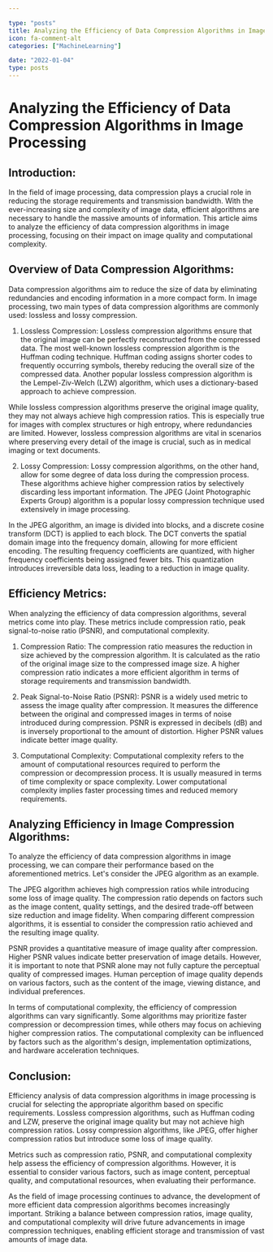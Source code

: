 ```yaml
---

type: "posts"
title: Analyzing the Efficiency of Data Compression Algorithms in Image Processing.
icon: fa-comment-alt
categories: ["MachineLearning"]

date: "2022-01-04"
type: posts
---
```





# Analyzing the Efficiency of Data Compression Algorithms in Image Processing

## Introduction:
In the field of image processing, data compression plays a crucial role in reducing the storage requirements and transmission bandwidth. With the ever-increasing size and complexity of image data, efficient algorithms are necessary to handle the massive amounts of information. This article aims to analyze the efficiency of data compression algorithms in image processing, focusing on their impact on image quality and computational complexity.

## Overview of Data Compression Algorithms:
Data compression algorithms aim to reduce the size of data by eliminating redundancies and encoding information in a more compact form. In image processing, two main types of data compression algorithms are commonly used: lossless and lossy compression.

1. Lossless Compression:
Lossless compression algorithms ensure that the original image can be perfectly reconstructed from the compressed data. The most well-known lossless compression algorithm is the Huffman coding technique. Huffman coding assigns shorter codes to frequently occurring symbols, thereby reducing the overall size of the compressed data. Another popular lossless compression algorithm is the Lempel-Ziv-Welch (LZW) algorithm, which uses a dictionary-based approach to achieve compression.

While lossless compression algorithms preserve the original image quality, they may not always achieve high compression ratios. This is especially true for images with complex structures or high entropy, where redundancies are limited. However, lossless compression algorithms are vital in scenarios where preserving every detail of the image is crucial, such as in medical imaging or text documents.

2. Lossy Compression:
Lossy compression algorithms, on the other hand, allow for some degree of data loss during the compression process. These algorithms achieve higher compression ratios by selectively discarding less important information. The JPEG (Joint Photographic Experts Group) algorithm is a popular lossy compression technique used extensively in image processing.

In the JPEG algorithm, an image is divided into blocks, and a discrete cosine transform (DCT) is applied to each block. The DCT converts the spatial domain image into the frequency domain, allowing for more efficient encoding. The resulting frequency coefficients are quantized, with higher frequency coefficients being assigned fewer bits. This quantization introduces irreversible data loss, leading to a reduction in image quality.

## Efficiency Metrics:
When analyzing the efficiency of data compression algorithms, several metrics come into play. These metrics include compression ratio, peak signal-to-noise ratio (PSNR), and computational complexity.

1. Compression Ratio:
The compression ratio measures the reduction in size achieved by the compression algorithm. It is calculated as the ratio of the original image size to the compressed image size. A higher compression ratio indicates a more efficient algorithm in terms of storage requirements and transmission bandwidth.

2. Peak Signal-to-Noise Ratio (PSNR):
PSNR is a widely used metric to assess the image quality after compression. It measures the difference between the original and compressed images in terms of noise introduced during compression. PSNR is expressed in decibels (dB) and is inversely proportional to the amount of distortion. Higher PSNR values indicate better image quality.

3. Computational Complexity:
Computational complexity refers to the amount of computational resources required to perform the compression or decompression process. It is usually measured in terms of time complexity or space complexity. Lower computational complexity implies faster processing times and reduced memory requirements.

## Analyzing Efficiency in Image Compression Algorithms:
To analyze the efficiency of data compression algorithms in image processing, we can compare their performance based on the aforementioned metrics. Let's consider the JPEG algorithm as an example.

The JPEG algorithm achieves high compression ratios while introducing some loss of image quality. The compression ratio depends on factors such as the image content, quality settings, and the desired trade-off between size reduction and image fidelity. When comparing different compression algorithms, it is essential to consider the compression ratio achieved and the resulting image quality.

PSNR provides a quantitative measure of image quality after compression. Higher PSNR values indicate better preservation of image details. However, it is important to note that PSNR alone may not fully capture the perceptual quality of compressed images. Human perception of image quality depends on various factors, such as the content of the image, viewing distance, and individual preferences.

In terms of computational complexity, the efficiency of compression algorithms can vary significantly. Some algorithms may prioritize faster compression or decompression times, while others may focus on achieving higher compression ratios. The computational complexity can be influenced by factors such as the algorithm's design, implementation optimizations, and hardware acceleration techniques.

## Conclusion:
Efficiency analysis of data compression algorithms in image processing is crucial for selecting the appropriate algorithm based on specific requirements. Lossless compression algorithms, such as Huffman coding and LZW, preserve the original image quality but may not achieve high compression ratios. Lossy compression algorithms, like JPEG, offer higher compression ratios but introduce some loss of image quality.

Metrics such as compression ratio, PSNR, and computational complexity help assess the efficiency of compression algorithms. However, it is essential to consider various factors, such as image content, perceptual quality, and computational resources, when evaluating their performance.

As the field of image processing continues to advance, the development of more efficient data compression algorithms becomes increasingly important. Striking a balance between compression ratios, image quality, and computational complexity will drive future advancements in image compression techniques, enabling efficient storage and transmission of vast amounts of image data.